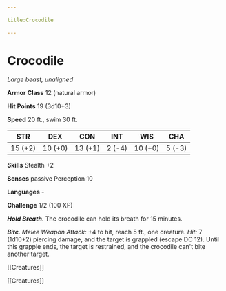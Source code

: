 --- 
title:Crocodile 
---
# Crocodile

*Large beast, unaligned*

**Armor Class** 12 (natural armor)

**Hit Points** 19 (3d10+3)

**Speed** 20 ft., swim 30 ft.

| STR     | DEX     | CON     | INT    | WIS     | CHA    |
|---------|---------|---------|--------|---------|--------|
| 15 (+2) | 10 (+0) | 13 (+1) | 2 (-4) | 10 (+0) | 5 (-3) |

**Skills** Stealth +2

**Senses** passive Perception 10

**Languages** -

**Challenge** 1/2 (100 XP)

***Hold Breath***. The crocodile can hold its breath for 15 minutes.


***Bite***. *Melee Weapon Attack:* +4 to hit, reach 5 ft., one creature. *Hit:* 7 (1d10+2) piercing damage, and the target is grappled (escape DC 12). Until this grapple ends, the target is restrained, and the crocodile can't bite another target.



[[Creatures]]

[[Creatures]]
